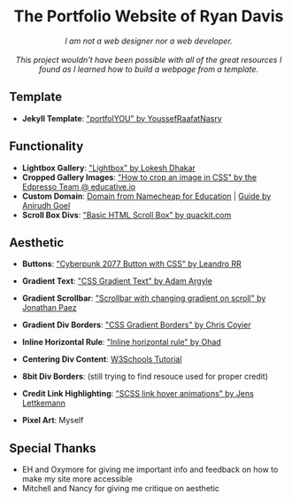 <div align="center">
    <h1>The Portfolio Website of Ryan Davis</h1>
    <i>
        I am not a web designer nor a web developer.
        <br><br>
        This project wouldn't have been possible with all of the great resources I found as I learned how to build a webpage from a template.
    </i>
</div>

## Template
- **Jekyll Template**: ["portfolYOU" by YoussefRaafatNasry](https://github.com/YoussefRaafatNasry/portfolYOU)

## Functionality
- **Lightbox Gallery**: ["Lightbox" by Lokesh Dhakar](http://lokeshdhakar.com/projects/lightbox2/)
- **Cropped Gallery Images**: ["How to crop an image in CSS" by the Edpresso Team @ educative.io](https://www.educative.io/edpresso/how-to-crop-an-image-in-css)
- **Custom Domain**: [Domain from Namecheap for Education](https://nc.me/) | [Guide by Anirudh Goel](https://medium.com/@goelanirudh/add-https-to-your-namecheap-domain-hosted-on-github-pages-d66fd96308b5)
- **Scroll Box Divs**: ["Basic HTML Scroll Box" by quackit.com](https://www.quackit.com/html/codes/html_scroll_box.cfm)


## Aesthetic
- **Buttons**: ["Cyberpunk 2077 Button with CSS" by Leandro RR](https://dev.to/leandroruel/how-to-make-a-cyberpunk-2077-button-with-css-c9m)
- **Gradient Text**: ["CSS Gradient Text" by Adam Argyle](https://codepen.io/argyleink/pen/OJMEpGp)
- **Gradient Scrollbar**: ["Scrollbar with changing gradient on scroll" by Jonathan Paez](https://codepen.io/jpaezsa/pen/OJPYdzg)
- **Gradient Div Borders**: ["CSS Gradient Borders" by Chris Coyier](https://codepen.io/chriscoyier/pen/ZVYXRx)
- **Inline Horizontal Rule**: ["Inline horizontal rule" by Ohad](https://codepen.io/oaviv/pen/GqXwYp)
- **Centering Div Content**: [W3Schools Tutorial](https://www.w3schools.com/howto/howto_css_center_button.asp)
- **8bit Div Borders**: (still trying to find resouce used for proper credit)
- **Credit Link Highlighting**: ["SCSS link hover animations" by Jens Lettkemann](https://codepen.io/jltk/pen/dMvGvG)

- **Pixel Art**: Myself

## Special Thanks
- EH and Oxymore for giving me important info and feedback on how to make my site more accessible
- Mitchell and Nancy for giving me critique on aesthetic